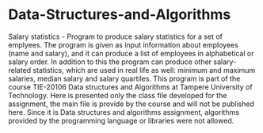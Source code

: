 # Data-Structures-and-Algorithms
Salary statistics - Program to produce salary statistics for a set of emplyees. The program is given as input information about employees (name and salary), and it can produce a list of employees in alphabetical or salary order. In addition to this the program can produce other salary-related statistics, which are used in real life as well: minimum and maximum salaries, median salary and salary quartiles. This program is part of the course TIE-20106 Data structures and Algorithms at Tampere University of Technology. Here is presented only the class file developed for the assignment, the main file is provide by the course and will not be published here. Since it is Data structures and algorithms assignment, algorithms provided by the programming language or libraries were not allowed.
